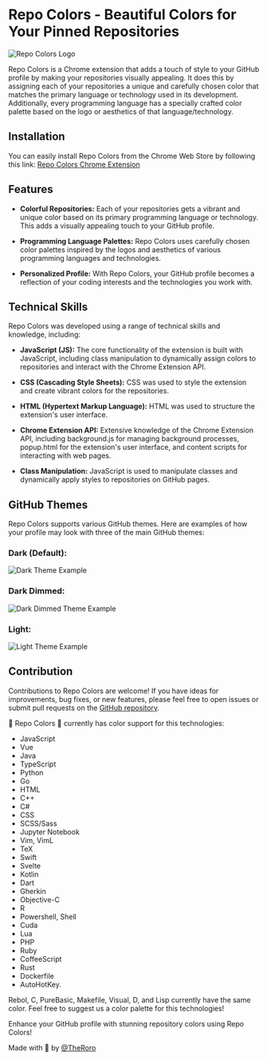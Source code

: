 # Repo Colors - Beautiful Colors for Your Pinned Repositories

![Repo Colors Logo](https://raw.githubusercontent.com/TheRoro/Repo-Colors/main/icons/128.png)

Repo Colors is a Chrome extension that adds a touch of style to your GitHub profile by making your repositories visually appealing. It does this by assigning each of your repositories a unique and carefully chosen color that matches the primary language or technology used in its development. Additionally, every programming language has a specially crafted color palette based on the logo or aesthetics of that language/technology.

## Installation

You can easily install Repo Colors from the Chrome Web Store by following this link: [Repo Colors Chrome Extension](https://chrome.google.com/webstore/detail/repo-colors/ahhjhoodedfhbolbkfifengmbnhemjoj)

## Features

- **Colorful Repositories:** Each of your repositories gets a vibrant and unique color based on its primary programming language or technology. This adds a visually appealing touch to your GitHub profile.

- **Programming Language Palettes:** Repo Colors uses carefully chosen color palettes inspired by the logos and aesthetics of various programming languages and technologies.

- **Personalized Profile:** With Repo Colors, your GitHub profile becomes a reflection of your coding interests and the technologies you work with.

## Technical Skills

Repo Colors was developed using a range of technical skills and knowledge, including:

- **JavaScript (JS):** The core functionality of the extension is built with JavaScript, including class manipulation to dynamically assign colors to repositories and interact with the Chrome Extension API.

- **CSS (Cascading Style Sheets):** CSS was used to style the extension and create vibrant colors for the repositories.

- **HTML (Hypertext Markup Language):** HTML was used to structure the extension's user interface.

- **Chrome Extension API:** Extensive knowledge of the Chrome Extension API, including background.js for managing background processes, popup.html for the extension's user interface, and content scripts for interacting with web pages.

- **Class Manipulation:** JavaScript is used to manipulate classes and dynamically apply styles to repositories on GitHub pages.

## GitHub Themes

Repo Colors supports various GitHub themes. Here are examples of how your profile may look with three of the main GitHub themes:

### Dark (Default):

![Dark Theme Example](https://raw.githubusercontent.com/TheRoro/Repo-Colors/main/assets/Dark-Default.png)

### Dark Dimmed:

![Dark Dimmed Theme Example](https://raw.githubusercontent.com/TheRoro/Repo-Colors/main/assets/Dark-Dimmed.png)

### Light:

![Light Theme Example](https://raw.githubusercontent.com/TheRoro/Repo-Colors/main/assets/Light-Default.png)

## Contribution

Contributions to Repo Colors are welcome! If you have ideas for improvements, bug fixes, or new features, please feel free to open issues or submit pull requests on the [GitHub repository](https://github.com/TheRoro/Repo-Colors/).

🎨 Repo Colors 🎨 currently has color support for this technologies:

- JavaScript
- Vue
- Java
- TypeScript
- Python
- Go
- HTML
- C++
- C#
- CSS
- SCSS/Sass
- Jupyter Notebook
- Vim, VimL
- TeX
- Swift
- Svelte
- Kotlin
- Dart
- Gherkin
- Objective-C
- R
- Powershell, Shell
- Cuda
- Lua
- PHP
- Ruby
- CoffeeScript
- Rust
- Dockerfile
- AutoHotKey.

Rebol, C, PureBasic, Makefile, Visual, D, and Lisp currently have the same color. Feel free to suggest us a color palette for this technologies!

Enhance your GitHub profile with stunning repository colors using Repo Colors!

Made with 🦔 by [@TheRoro](https://github.com/TheRoro)
